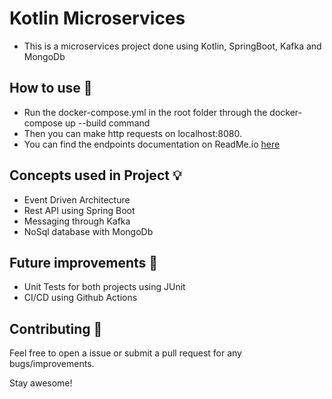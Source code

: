 # Kotlin Microservices
- This is a microservices project done using Kotlin, SpringBoot, Kafka and MongoDb

## How to use 👣

- Run the docker-compose.yml in the root folder through the docker-compose up --build command
- Then you can make http requests on localhost:8080.
- You can find the endpoints documentation on ReadMe.io [here](https://kotlinmicroservices.readme.io/reference/person)

## Concepts used in Project 💡

- Event Driven Architecture
- Rest API using Spring Boot
- Messaging through Kafka
- NoSql database with MongoDb

## Future improvements 🤔
- Unit Tests for both projects using JUnit
- CI/CD using Github Actions

## Contributing 🤝

Feel free to open a issue or submit a pull request for any bugs/improvements.

Stay awesome!
